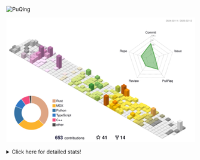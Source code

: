 ![PuQing](https://user-images.githubusercontent.com/27223114/171565019-9a56fae6-b08b-421f-99db-7e830da42371.png)

![](./profile-3d-contrib/profile-season-animate.svg)

<details>
<summary>Click here for detailed stats!</summary>

<!--START_SECTION:waka-->
![Lines of code](https://img.shields.io/badge/From%20Hello%20World%20I%27ve%20Written-1.8%20million%20lines%20of%20code-blue)

**🐱 My GitHub Data** 

> 📦 418.1 kB Used in GitHub's Storage 
 > 
> 🏆 34 Contributions in the Year 2025
 > 
> 🚫 Not Opted to Hire
 > 
> 📜 38 Public Repositories 
 > 
> 🔑 33 Private Repositories 
 > 
**I'm an Early 🐤** 

```text
🌞 Morning                774 commits         ██░░░░░░░░░░░░░░░░░░░░░░░   08.45 % 
🌆 Daytime                4101 commits        ███████████░░░░░░░░░░░░░░   44.76 % 
🌃 Evening                2096 commits        ██████░░░░░░░░░░░░░░░░░░░   22.88 % 
🌙 Night                  2191 commits        ██████░░░░░░░░░░░░░░░░░░░   23.91 % 
```


📊 **This Week I Spent My Time On** 

```text
💬 Programming Languages: 
Rust                     14 hrs 17 mins      █████████████░░░░░░░░░░░░   51.72 % 
Other                    5 hrs 36 mins       █████░░░░░░░░░░░░░░░░░░░░   20.27 % 
Music                    2 hrs 6 mins        ██░░░░░░░░░░░░░░░░░░░░░░░   07.62 % 
TOML                     1 hr 47 mins        ██░░░░░░░░░░░░░░░░░░░░░░░   06.46 % 
Communicating            1 hr 2 mins         █░░░░░░░░░░░░░░░░░░░░░░░░   03.76 % 

🔥 Editors: 
VS Code                  17 hrs 55 mins      ████████████████░░░░░░░░░   64.86 % 
Telegram                 4 hrs 55 mins       ████░░░░░░░░░░░░░░░░░░░░░   17.80 % 
NetEaseMusic             2 hrs 6 mins        ██░░░░░░░░░░░░░░░░░░░░░░░   07.62 % 
Mail                     1 hr 2 mins         █░░░░░░░░░░░░░░░░░░░░░░░░   03.76 % 
Zotero                   43 mins             █░░░░░░░░░░░░░░░░░░░░░░░░   02.63 % 

💻 Operating System: 
WSL                      17 hrs 55 mins      ████████████████░░░░░░░░░   64.86 % 
Mac                      9 hrs 42 mins       █████████░░░░░░░░░░░░░░░░   35.14 % 
```


<!--END_SECTION:waka-->
</details>
